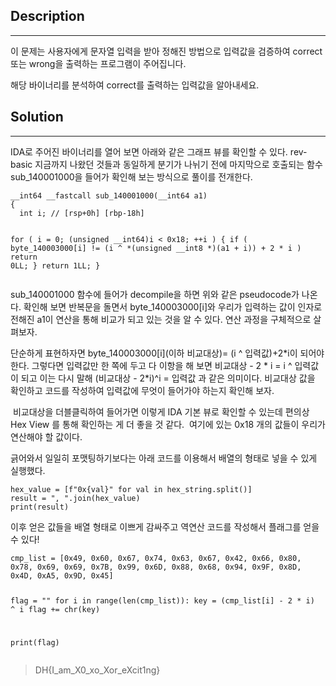 <h2 id="description">Description</h2>
<hr />
<p>이 문제는 사용자에게 문자열 입력을 받아 정해진 방법으로 입력값을 검증하여 correct 또는 wrong을 출력하는 프로그램이 주어집니다.</p>
<p>해당 바이너리를 분석하여 correct를 출력하는 입력값을 알아내세요.</p>
<h2 id="solution">Solution</h2>
<hr />
<p>IDA로 주어진 바이너리를 열어 보면 아래와 같은 그래프 뷰를 확인할 수 있다. rev-basic 지금까지 나왔던 것들과 동일하게 분기가 나뉘기 전에 마지막으로 호출되는 함수 sub_140001000을 들어가 확인해 보는 방식으로 풀이를 전개한다. 
<img alt="" src="https://velog.velcdn.com/images/hy25u/post/9e6f59f7-a182-4daf-9b24-0cb5a798beed/image.png" /></p>
<pre><code>__int64 __fastcall sub_140001000(__int64 a1)
{
  int i; // [rsp+0h] [rbp-18h]

  for ( i = 0; (unsigned __int64)i &lt; 0x18; ++i )
  {
    if ( byte_140003000[i] != (i ^ *(unsigned __int8 *)(a1 + i)) + 2 * i )
      return 0LL;
  }
  return 1LL;
}</code></pre><p>sub_140001000 함수에 들어가 decompile을 하면 위와 같은 pseudocode가 나온다. 확인해 보면 반복문을 돌면서 byte_140003000[i]와 우리가 입력하는 값이 인자로 전해진 a1이 연산을 통해 비교가 되고 있는 것을 알 수 있다. 연산 과정을 구체적으로 살펴보자. </p>
<p>단순하게 표현하자면 byte_140003000[i](이하 비교대상)= (i ^ 입력값)+2*i이 되어야 한다. 
그렇다면 입력값만 한 쪽에 두고 다 이항을 해 보면 비교대상 - 2 * i = i ^ 입력값이 되고 이는 다시 말해 (비교대상 - 2*i)^i = 입력값 과 같은 의미이다. 
비교대상 값을 확인하고 코드를 작성하여 입력값에 무엇이 들어가야 하는지 확인해 보자. </p>
<p><img alt="" src="https://velog.velcdn.com/images/hy25u/post/84c5686b-265d-4b81-bb43-85fa6aac05ed/image.png" />
비교대상을 더블클릭하여 들어가면 이렇게 IDA 기본 뷰로 확인할 수 있는데 편의상 Hex View 를 통해 확인하는 게 더 좋을 것 같다. 
<img alt="" src="https://velog.velcdn.com/images/hy25u/post/52f2bff6-76ae-40ef-80ab-709e0d7d2355/image.png" />
여기에 있는 0x18 개의 값들이 우리가 연산해야 할 값이다. </p>
<p>긁어와서 일일히 포맷팅하기보다는 아래 코드를 이용해서 배열의 형태로 넣을 수 있게 실행했다.</p>
<pre><code class="language-hex_string">hex_value = [f&quot;0x{val}&quot; for val in hex_string.split()]
result = &quot;, &quot;.join(hex_value)
print(result)
</code></pre>
<p>이후 얻은 값들을 배열 형태로 이쁘게 감싸주고 역연산 코드를 작성해서 플래그를 얻을 수 있다!</p>
<pre><code>cmp_list = [0x49, 0x60, 0x67, 0x74, 0x63, 0x67, 0x42, 0x66, 0x80, 0x78, 0x69, 0x69, 0x7B, 0x99, 0x6D, 0x88, 0x68, 0x94, 0x9F, 0x8D, 0x4D, 0xA5, 0x9D, 0x45]

flag = &quot;&quot;
for i in range(len(cmp_list)):
    key = (cmp_list[i] - 2 * i) ^ i
    flag += chr(key)

print(flag)</code></pre><blockquote>
<p>DH{I_am_X0_xo_Xor_eXcit1ng}</p>
</blockquote>